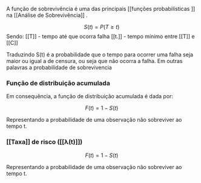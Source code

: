 A função de sobrevivência é uma das principais [[funções probabilísticas ]] na [[Análise de Sobrevivência]] .

$$S(t) = P(T\geq t)$$
Sendo:
[[T]] - tempo até que ocorra falha
[[t.]] - tempo mínimo entre [[T]] e [[C]]

Traduzindo S(t) é a probabilidade que o tempo para ocorrer uma falha seja maior ou igual a de censura, ou seja que não ocorra a falha. Em outras palavras a probabilidade de sobrevivencia

### Função de distribuição acumulada
Em consequência, a função de distribuição acumulada é dada por:

$$F(t) = 1 - S(t)$$

Representando a probabilidade de uma observação não sobreviver ao tempo t.


### [[Taxa]] de risco ([[λ(t)]])


$$F(t) = 1 - S(t)$$

Representando a probabilidade de uma observação não sobreviver ao tempo t.